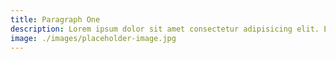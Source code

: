 ```yaml
---
title: Paragraph One
description: Lorem ipsum dolor sit amet consectetur adipisicing elit. Exercitationem dolorum animi ratione molestias dignissimos praesentium quae, hic quis unde delectus eius officiis eos laudantium temporibus repudiandae veniam. Fugit dolore nesciunt nulla harum dolor molestiae praesentium voluptas impedit quisquam ex cupiditate placeat iste adipisci officia.
image: ./images/placeholder-image.jpg
---
```

